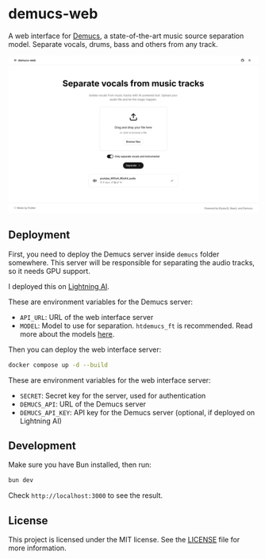 # demucs-web

A web interface for [Demucs](https://github.com/adefossez/demucs), a state-of-the-art music source separation model.
Separate vocals, drums, bass and others from any track.

![Screenshot](docs/web.png)

## Deployment

First, you need to deploy the Demucs server inside `demucs` folder somewhere.
This server will be responsible for separating the audio tracks, so it needs GPU support.

I deployed this on [Lightning AI](https://lightning.ai).

These are environment variables for the Demucs server:

- `API_URL`: URL of the web interface server
- `MODEL`: Model to use for separation. `htdemucs_ft` is recommended. Read more about the models [here](https://github.com/adefossez/demucs/?tab=readme-ov-file#separating-tracks).

Then you can deploy the web interface server:

```bash
docker compose up -d --build
```

These are environment variables for the web interface server:

- `SECRET`: Secret key for the server, used for authentication
- `DEMUCS_API`: URL of the Demucs server
- `DEMUCS_API_KEY`: API key for the Demucs server (optional, if deployed on Lightning AI)

## Development

Make sure you have Bun installed, then run:

```bash
bun dev
```

Check `http://localhost:3000` to see the result.

## License

This project is licensed under the MIT license. See the [LICENSE](LICENSE) file for more information.
